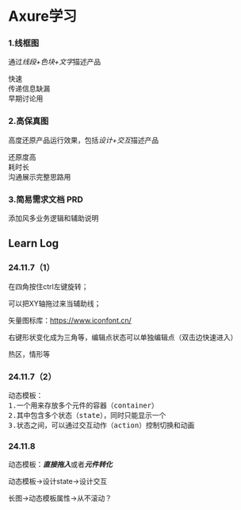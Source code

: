 # Axure学习

### 1.线框图
通过*线段+色块+文字*描述产品

<pre>快速 
传递信息缺漏 
早期讨论用</pre>

### 2.高保真图
高度还原产品运行效果，包括*设计+交互*描述产品

<pre>还原度高
耗时长
沟通展示完整思路用</pre>

### 3.简易需求文档 PRD
添加风多业务逻辑和辅助说明

##
## Learn Log
### 24.11.7（1）
在四角按住ctrl左键旋转；

可以把XY轴拖过来当辅助线；

矢量图标库：https://www.iconfont.cn/

右键形状变化成为三角等，编辑点状态可以单独编辑点（双击边快速进入）

热区，情形等
### 24.11.7（2）
<pre>
动态模板：
1.一个用来存放多个元件的容器（container）
2.其中包含多个状态（state），同时只能显示一个
3.状态之间，可以通过交互动作（action）控制切换和动画
</pre>
### 24.11.8
动态模板：***直接拖入***或者***元件转化***

动态模板->设计state->设计交互

长图->动态模板属性->从不滚动？